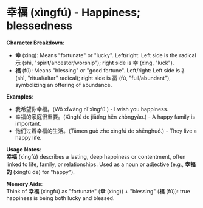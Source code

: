 # **幸福 (xìngfú) - Happiness; blessedness**

**Character Breakdown**:  
- **幸** (xìng): Means "fortunate" or "lucky". Left/right: Left side is the radical 示 (shì, "spirit/ancestor/worship"); right side is 幸 (xìng, "luck").  
- **福** (fú): Means "blessing" or "good fortune". Left/right: Left side is 礻 (shì, "ritual/altar" radical); right side is 畐 (fú, "full/abundant"), symbolizing an offering of abundance.

**Examples**:  
- 我希望你幸福。(Wǒ xīwàng nǐ xìngfú.) - I wish you happiness.  
- 幸福的家庭很重要。(Xìngfú de jiātíng hěn zhòngyào.) - A happy family is important.  
- 他们过着幸福的生活。(Tāmen guò zhe xìngfú de shēnghuó.) - They live a happy life.

**Usage Notes**:  
**幸福** (xìngfú) describes a lasting, deep happiness or contentment, often linked to life, family, or relationships. Used as a noun or adjective (e.g., **幸福的** (xìngfú de) for "happy").

**Memory Aids**:  
Think of **幸福** (xìngfú) as "fortunate" (**幸** (xìng)) + "blessing" (**福** (fú)): true happiness is being both lucky and blessed.